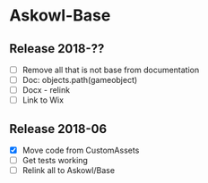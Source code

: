 # Askowl-Base
## Release 2018-??

- [ ] Remove all that is not base from documentation
- [ ] Doc: objects.path(gameobject)
- [ ] Docx - relink
- [ ] Link to Wix

## Release 2018-06

* [x] Move code from CustomAssets
* [ ] Get tests working
* [ ] Relink all to Askowl/Base